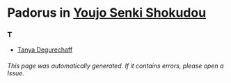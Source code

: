 # Padorus in [Youjo Senki Shokudou](https://myanimelist.net/manga/114586/Youjo_Senki_Shokudou)

### T
* [Tanya Degurechaff](https://github.com/shadow578/Project-Padoru/blob/master/table-of-contents/characters/TanyaDegurechaff.md)

###### This page was automatically generated. If it contains errors, please open a Issue.
